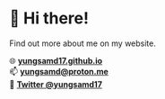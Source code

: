 # 👋 Hi there!

Find out more about me on my website.

🌐 [**yungsamd17.github.io**](https://yungsamd17.github.io)<br>
📫 **yungsamd@proton.me**<br>
💬 [**Twitter @yungsamd17**](https://twitter.com/yungsamd17)
